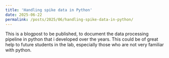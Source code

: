 ```yaml
---
title: 'Handling spike data in Python'
date: 2025-06-22
permalink: /posts/2025/06/handling-spike-data-in-python/
---
```


This is a blogpost to be published, to document the data processing pipeline in python that i developed over the years. This could be of great help to future students in the lab, especially those who are not very familiar with python.